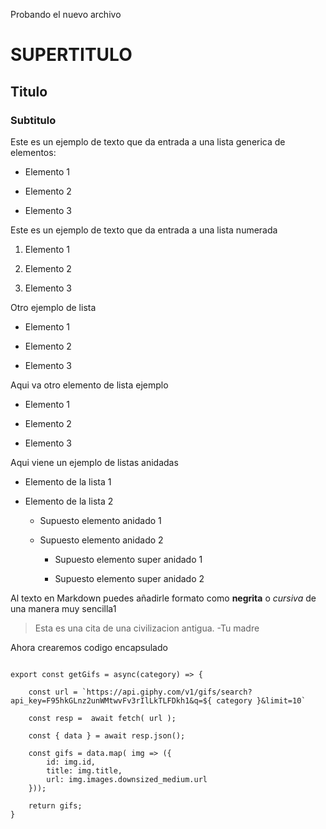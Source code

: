 Probando el nuevo archivo

# SUPERTITULO
 
## Titulo

### Subtitulo

Este es un ejemplo de texto que da entrada a una lista generica de elementos:

- Elemento 1

- Elemento 2

- Elemento 3

Este es un ejemplo de texto que da entrada a una lista numerada

1. Elemento 1

2. Elemento 2

3. Elemento 3

Otro ejemplo de lista

* Elemento 1

* Elemento 2

* Elemento 3

Aqui va otro elemento de lista ejemplo

+ Elemento 1

+ Elemento 2

+ Elemento 3


Aqui viene un ejemplo de listas anidadas

- Elemento de la lista 1

- Elemento de la lista 2

	- Supuesto elemento anidado 1
	
	- Supuesto elemento anidado 2
	
		- Supuesto elemento super anidado 1
		
		- Supuesto elemento super anidado 2

Al texto en Markdown puedes añadirle formato como **negrita** o *cursiva* de una manera muy sencilla1


> Esta es una cita de una civilizacion antigua. -Tu madre


Ahora crearemos codigo encapsulado

~~~

export const getGifs = async(category) => {

    const url = `https://api.giphy.com/v1/gifs/search?api_key=F95hkGLnz2unWMtwvFv3rIlLkTLFDkh1&q=${ category }&limit=10`
    
    const resp =  await fetch( url );
    
    const { data } = await resp.json();

    const gifs = data.map( img => ({
        id: img.id,
        title: img.title,
        url: img.images.downsized_medium.url
    }));

    return gifs;
}

~~~ 













